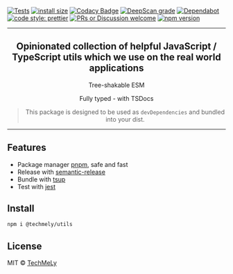 [![Tests](https://github.com/TechMeLy/utils/workflows/CI/badge.svg)](https://github.com/TechMeLy/utils/actions?workflow=CI) [![install size](https://packagephobia.com/badge?p=@techmely/utils)](https://packagephobia.com/result?p=%40techmely%2Futils) [![Codacy Badge](https://app.codacy.com/project/badge/Grade/5be3381428424f20831c97d76b811aab)](https://www.codacy.com/gh/TechMeLy/utils/dashboard?utm_source=github.com&utm_medium=referral&utm_content=TechMeLy/utils&utm_campaign=Badge_Grade) [![DeepScan grade](https://deepscan.io/api/teams/15239/projects/18403/branches/449716/badge/grade.svg)](https://deepscan.io/dashboard#view=project&tid=15239&pid=18403&bid=449716) [![Dependabot](https://flat.badgen.net/dependabot/TechMeLy/template-typescript-starter?icon=dependabot)](https://dependabot.com/) [![code style: prettier](https://img.shields.io/badge/code_style-prettier-ff69b4.svg?style=flat-square)](https://github.com/prettier/prettier) [![PRs or Discussion welcome](https://img.shields.io/badge/PRs-welcome-brightgreen.svg?style=flat-square)](http://makeapullrequest.com) [![npm version](https://badgen.net/npm/v/my-ts-lib)](https://npm.im/my-ts-lib)

---

<h2 align="center">
  Opinionated collection of helpful JavaScript / TypeScript utils which we use on the real world applications
</h2>

<div align="center">

Tree-shakable ESM

Fully typed - with TSDocs

> This package is designed to be used as `devDependencies` and bundled into your dist.

</div>

<hr>

## Features

- Package manager [pnpm](https://pnpm.js.org/), safe and fast
- Release with [semantic-release](https://npm.im/semantic-release)
- Bundle with [tsup](https://github.com/TechMeLy/tsup)
- Test with [jest](https://jestjs.io/)

## Install

```bash
npm i @techmely/utils
```

## License

MIT &copy; [TechMeLy](https://github.com/sponsors/TechMeLy)
